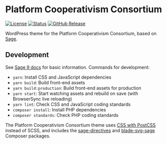 # Platform Cooperativism Consortium

[![License](https://badgen.net/badge/license/BSD-3-Clause/blue)](https://github.com/platform-coop-toolkit/pcc/blob/master/LICENSE.md) [![Status](https://badgen.net/github/status/platform-coop-toolkit/pcc)](https://circleci.com/gh/platform-coop-toolkit/pcc/tree/master) [![GitHub Release](https://badgen.net/github/release/platform-coop-toolkit/pcc)](https://github.com/platform-coop-toolkit/pcc/releases/latest)

WordPress theme for the Platform Cooperativism Consortium, based on [Sage](https://roots.io/sage/).

## Development

See [Sage 9 docs](https://roots.io/sage/docs/) for basic information. Commands for development:

- `yarn`: Install CSS and JavaScript dependencies
- `yarn build`: Build front-end assets
- `yarn build:production`: Build front-end assets for production
- `yarn start`: Start watching assets and rebuild on save (with BrowserSync live reloading)
- `yarn lint`: Check CSS and JavaScript coding standards
- `composer install`: Install PHP dependencies
- `composer standards`: Check PHP coding standards

The Platform Cooperativism Consortium theme uses [CSS with PostCSS](https://postcss.org/) instead of SCSS, and includes the [sage-directives](https://github.com/Log1x/sage-directives) and [blade-svg-sage](https://github.com/Log1x/blade-svg-sage) Composer packages.
